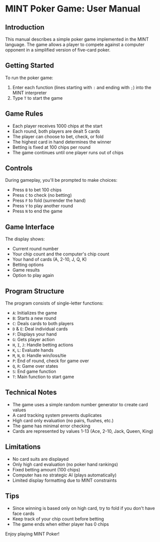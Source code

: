 # MINT Poker Game: User Manual

## Introduction

This manual describes a simple poker game implemented in the MINT language. The game allows a player to compete against a computer opponent in a simplified version of five-card poker.

## Getting Started

To run the poker game:
1. Enter each function (lines starting with `:` and ending with `;`) into the MINT interpreter
2. Type `T` to start the game

## Game Rules

- Each player receives 1000 chips at the start
- Each round, both players are dealt 5 cards
- The player can choose to bet, check, or fold
- The highest card in hand determines the winner
- Betting is fixed at 100 chips per round
- The game continues until one player runs out of chips

## Controls

During gameplay, you'll be prompted to make choices:
- Press `B` to bet 100 chips
- Press `C` to check (no betting)
- Press `F` to fold (surrender the hand)
- Press `Y` to play another round
- Press `N` to end the game

## Game Interface

The display shows:
- Current round number
- Your chip count and the computer's chip count
- Your hand of cards (A, 2-10, J, Q, K)
- Betting options
- Game results
- Option to play again

## Program Structure

The program consists of single-letter functions:
- `A`: Initializes the game
- `B`: Starts a new round
- `C`: Deals cards to both players
- `D` & `E`: Deal individual cards
- `F`: Displays your hand
- `G`: Gets player action
- `H`, `I`, `J`: Handle betting actions
- `K`, `L`: Evaluate hands
- `M`, `N`, `O`: Handle win/loss/tie
- `P`: End of round, check for game over
- `Q`, `R`: Game over states
- `S`: End game function
- `T`: Main function to start game

## Technical Notes

- The game uses a simple random number generator to create card values
- A card tracking system prevents duplicates
- High card only evaluation (no pairs, flushes, etc.)
- The game has minimal error checking
- Cards are represented by values 1-13 (Ace, 2-10, Jack, Queen, King)

## Limitations

- No card suits are displayed
- Only high card evaluation (no poker hand rankings)
- Fixed betting amount (100 chips)
- Computer has no strategic AI (plays automatically)
- Limited display formatting due to MINT constraints

## Tips

- Since winning is based only on high card, try to fold if you don't have face cards
- Keep track of your chip count before betting
- The game ends when either player has 0 chips

Enjoy playing MINT Poker!
